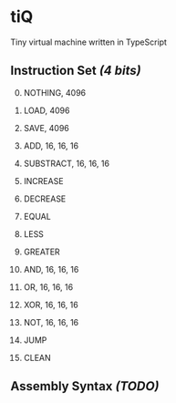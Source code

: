 # tiQ
 Tiny virtual machine written in TypeScript

## Instruction Set _(4 bits)_
0. NOTHING, 4096
1. LOAD, 4096
2. SAVE, 4096

3. ADD, 16, 16, 16
4. SUBSTRACT, 16, 16, 16
5. INCREASE
6. DECREASE

7. EQUAL
8. LESS
9. GREATER

10. AND, 16, 16, 16
11. OR, 16, 16, 16
12. XOR, 16, 16, 16
13. NOT, 16, 16, 16

14. JUMP
15. CLEAN


## Assembly Syntax _(TODO)_
